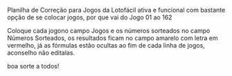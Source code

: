Planilha de Correção para Jogos da Lotofácil ativa e funcional com bastante opção de se colocar jogos, por que vai do Jogo 01 ao 162

Coloque cada jogono campo Jogos e os números sorteados no campo Números Sorteados, os resultados ficam no campo amarelo com letra em vermelho, já as fórmulas estão ocultas ao fim de cada linha de jogos, aconselho não editalas.

boa sorte a todos!
